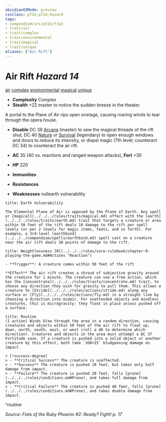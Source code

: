 ```yaml
---
obsidianUIMode: preview
cssclass: pf2e,pf2e-hazard
tags:
- compendium/src/pf2e/frp2
- trait/air
- trait/complex
- trait/environmental
- trait/magical
- trait/unique
aliases: ["Air Rift"]
---
```

# Air Rift *Hazard 14*  
[air](../../../rules/traits/air.md)  [complex](../../../rules/traits/complex.md)  [environmental](../../../rules/traits/environmental.md)  [magical](../../../rules/traits/magical.md)  [unique](../../../rules/traits/unique.md)  

- **Complexity** Complex
- **Stealth** +22 master to notice the sudden breeze in the theater.  

A portal to the Plane of Air rips open onstage, causing roaring winds to tear through the opera house.

- **Disable** DC 38 [Arcana](../../skills.md#Arcana) (master) to sew the magical threads of the rift shut, DC 40 [Nature](../../skills.md#Nature) or [Survival](../../skills.md#Survival) (legendary) to open enough windows and doors to reduce its intensity, or dispel magic (7th level; counteract DC 34) to counteract the air rift.  

- **AC** 35 (40 vs. reactions and ranged weapon attacks), **Fort** +30
- **HP** 220
- **Immunities** 
- **Resistances** 
- **Weaknesses** nullearth vulnerability
     
```ad-embed-ability
title: Earth Vulnerability

The Elemental Plane of Air is opposed by the Plane of Earth. Any spell or [magical](../../../rules/traits/magical.md) effect with the [earth](../../../rules/traits/earth.md) trait that targets a creature or area within 50 feet of the rift deals 10 damage to the rift per spell levels (or per 2 levels for magic items, feats, and so forth). For example, a 3rd-level [earthbind](../../../compendium/spells/earthbind.md) spell cast on a creature near the air rift deals 30 points of damage to the rift.
```
```ad-embed-ability
title: Weightlessness [R](../../../rules/core-rulebook/chapter-9-playing-the-game.md#Actions "Reaction")

- **Trigger**: A creature comes within 50 feet of the rift

**Effect** The air rift creates a shroud of subjective gravity around the creature for 1 minute. The creature can use a free action, which has the [concentrate](../../../rules/traits/concentrate.md) trait, to choose any direction they wish for gravity to pull them. This allows a creature to [Stride](../../../rules/actions/stride.md) along any surface or [Fly](../../../rules/actions/fly.md) in a straight line by choosing a direction into midair. For unattended objects and mindless creatures, this is microgravity: they float in place unless pushed off a surface.
```

```ad-pf2-summary
title: Routine
(1 action) Winds blow through the area in a random direction, causing creatures and objects within 50 feet of the air rift to float up, down, north, south, east, or west (roll a d6 to determine which direction). Creatures and objects in the area must attempt a DC 37 Fortitude save. If a creature is pushed into a solid object or another creature by this effect, both take `3d8+15` bludgeoning damage on impact.

> [!success-degree] 
> - **Critical Success** The creature is unaffected.
> - **Success** The creature is pushed 10 feet, but takes only half damage from impact.
> - **Failure** The creature is pushed 20 feet, falls [prone](../../../rules/conditions.md#Prone), and takes full damage from impact.
> - **Critical Failure** The creature is pushed 40 feet, falls [prone](../../../rules/conditions.md#Prone), and takes double damage from impact.
```
^routine

*Source: Fists of the Ruby Phoenix #2: Ready? Fight! p. 17*

